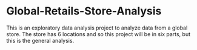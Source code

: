 # Global-Retails-Store-Analysis
This is an exploratory data analysis project to analyze data from a global store. The store has 6 locations and so this project will be in six parts, but this is the general analysis.
